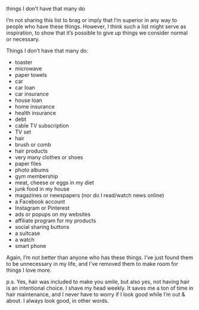 things I don’t have that many do

I’m not sharing this list to brag or imply that I’m superior in any way to
people who have these things. However, I think such a list might serve as
inspiration, to show that it’s possible to give up things we consider normal or
necessary.

Things I don’t have that many do:

* toaster
* microwave
* paper towels
* car
* car loan
* car insurance
* house loan
* home insurance
* health insurance
* debt
* cable TV subscription
* TV set
* hair
* brush or comb
* hair products
* very many clothes or shoes
* paper files
* photo albums
* gym membership
* meat, cheese or eggs in my diet
* junk food in my house
* magazines or newspapers (nor do I read/watch news online)
* a Facebook account
* Instagram or Pinterest
* ads or popups on my websites
* affiliate program for my products
* social sharing buttons
* a suitcase
* a watch
* smart phone

Again, I’m not better than anyone who has these things. I’ve just found them to
be unnecessary in my life, and I’ve removed them to make room for things I love
more.

p.s. Yes, hair was included to make you smile, but also yes, not having hair is
an intentional choice. I shave my head weekly. It saves me a ton of time in
hair maintenance, and I never have to worry if I look good while I’m out &
about. I always look good, in other words.

